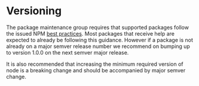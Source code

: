 # Versioning 

The package maintenance group requires that supported packages follow the issued 
NPM [best practices](https://docs.npmjs.com/about-semantic-versioning). Most packages 
that receive help are expected to already be following this guidance. However if a 
package is not already on a major semver release number we recommend on bumping up 
to version 1.0.0 on the next semver major release.

It is also recommended that increasing the minimum required version of node is a 
breaking change and should be accompanied by major semver change.
